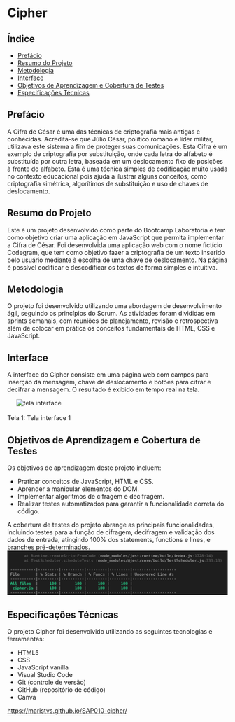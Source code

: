 # Cipher

## Índice
- [Prefácio](#prefácio)
- [Resumo do Projeto](#resumo-do-projeto)
- [Metodologia](#metodologia)
- [Interface](#interface)
- [Objetivos de Aprendizagem e Cobertura de Testes](#objetivos-de-aprendizagem-e-cobertura-de-testes)
- [Especificações Técnicas](#especificações-técnicas)

## Prefácio
A Cifra de César é uma das técnicas de criptografia mais antigas e conhecidas. Acredita-se que Júlio César, político romano e líder militar, utilizava este sistema a fim de proteger suas comunicações. Esta Cifra é um exemplo de criptografia por substituição, onde cada letra do alfabeto é substituída por outra letra, baseada em um deslocamento fixo de posições à frente do alfabeto. Esta é uma técnica simples de codificação muito usada no contexto educacional pois ajuda a ilustrar alguns conceitos, como criptografia simétrica, algorítimos de substituição e uso de chaves de deslocamento.

## Resumo do Projeto

Este é um projeto desenvolvido como parte do Bootcamp Laboratoria e tem como objetivo criar uma aplicação em JavaScript que permita implementar a Cifra de César.
Foi desenvolvida uma aplicação web com o nome fictício Codegram, que tem como objetivo fazer a criptografia de um texto inserido pelo usuário mediante à escolha de uma chave de deslocamento. Na página é possível codificar e descodificar os textos de forma simples e intuitiva. 

## Metodologia
O projeto foi desenvolvido utilizando uma abordagem de desenvolvimento ágil, seguindo os princípios do Scrum. As atividades foram divididas em sprints semanais, com reuniões de planejamento, revisão e retrospectiva além de colocar em prática os conceitos fundamentais de HTML, CSS e JavaScript.

## Interface
A interface do Cipher consiste em uma página web com campos para inserção da mensagem, chave de deslocamento e botões para cifrar e decifrar a mensagem. O resultado é exibido em tempo real na tela.
<div style="display:flex">
  <div align="center">
    <img alt="tela interface" width="550"src="https://user-images.githubusercontent.com/131373702/236578281-38fa1bac-b689-4801-8e18-ee336967a4db.png"/>
   <br><br>
    Tela 1: Tela interface 1
  </div>
  </div>



## Objetivos de Aprendizagem e Cobertura de Testes
Os objetivos de aprendizagem deste projeto incluem:
- Praticar conceitos de JavaScript, HTML e CSS.
- Aprender a manipular elementos do DOM.
- Implementar algoritmos de cifragem e decifragem.
- Realizar testes automatizados para garantir a funcionalidade correta do código.

A cobertura de testes do projeto abrange as principais funcionalidades, incluindo testes para a função de cifragem, decifragem e validação dos dados de entrada, atingindo 100% dos statements, functions e lines, e branches pré-determinados.
![testresult](testcobertura.png)


## Especificações Técnicas
O projeto Cipher foi desenvolvido utilizando as seguintes tecnologias e ferramentas:
- HTML5
- CSS
- JavaScript vanilla
- Visual Studio Code
- Git (controle de versão)
- GitHub (repositório de código)
- Canva

https://maristvs.github.io/SAP010-cipher/
